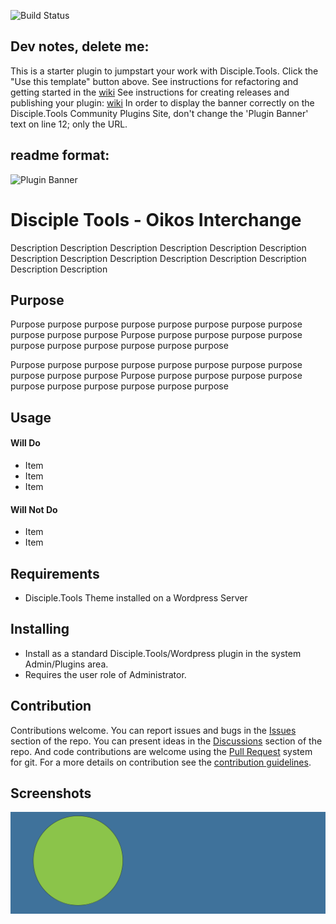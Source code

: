 ![Build Status](https://github.com/DiscipleTools/disciple-tools-oikos-system/actions/workflows/ci.yml/badge.svg?branch=master)
## Dev notes, delete me:
This is a starter plugin to jumpstart your work with Disciple.Tools.
Click the "Use this template" button above.
See instructions for refactoring and getting started in the [wiki](https://github.com/DiscipleTools/disciple-tools-oikos-system/wiki)
See instructions for creating releases and publishing your plugin: [wiki](https://github.com/DiscipleTools/disciple-tools-oikos-system/wiki)
In order to display the banner correctly on the Disciple.Tools Community Plugins Site, don't change the 'Plugin Banner' text on line 12; only the URL.

## readme format:

![Plugin Banner](https://raw.githubusercontent.com/DiscipleTools/disciple-tools-oikos-system/master/documentation/banner.png)

# Disciple Tools - Oikos Interchange

Description Description Description Description Description Description Description
Description Description Description Description Description Description Description

## Purpose

Purpose purpose purpose purpose purpose purpose purpose purpose purpose purpose purpose
Purpose purpose purpose purpose purpose purpose purpose purpose purpose purpose purpose

Purpose purpose purpose purpose purpose purpose purpose purpose purpose purpose purpose
Purpose purpose purpose purpose purpose purpose purpose purpose purpose purpose purpose

## Usage

#### Will Do

- Item
- Item
- Item

#### Will Not Do

- Item
- Item

## Requirements

- Disciple.Tools Theme installed on a Wordpress Server

## Installing

- Install as a standard Disciple.Tools/Wordpress plugin in the system Admin/Plugins area.
- Requires the user role of Administrator.

## Contribution

Contributions welcome. You can report issues and bugs in the
[Issues](https://github.com/DiscipleTools/disciple-tools-oikos-system/issues) section of the repo. You can present ideas
in the [Discussions](https://github.com/DiscipleTools/disciple-tools-oikos-system/discussions) section of the repo. And
code contributions are welcome using the [Pull Request](https://github.com/DiscipleTools/disciple-tools-oikos-system/pulls)
system for git. For a more details on contribution see the
[contribution guidelines](https://github.com/DiscipleTools/disciple-tools-oikos-system/blob/master/CONTRIBUTING.md).


## Screenshots

![screenshot](documentation/community/starter-banners/banner-blue-green.png)
